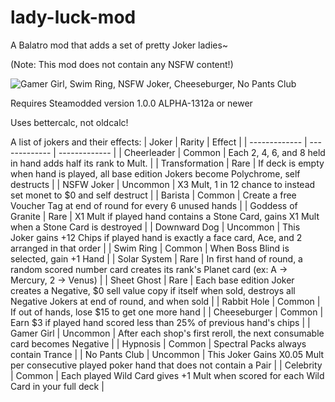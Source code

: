 # lady-luck-mod
 A Balatro mod that adds a set of pretty Joker ladies~

 (Note: This mod does not contain any NSFW content!)

![Gamer Girl, Swim Ring, NSFW Joker, Cheeseburger, No Pants Club]([http://url/to/img.png](https://media.discordapp.net/attachments/928010953549824100/1328042296960352276/image.png?ex=67854345&is=6783f1c5&hm=dba7093a295ff7c5521caa38cffd6ed2db652f35b0f8396e3052bc31b9183a45&=&format=webp&quality=lossless&width=605&height=209))
 
 Requires Steamodded version 1.0.0 ALPHA-1312a or newer
 
 Uses bettercalc, not oldcalc!

 A list of jokers and their effects:
| Joker  | Rarity | Effect |
| ------------- | ------------- | ------------- |
| Cheerleader  | Common | Each 2, 4, 6, and 8 held in hand adds half its rank to Mult.  |
| Transformation  | Rare | If deck is empty when hand is played, all base edition Jokers become Polychrome, self destructs  |
| NSFW Joker | Uncommon | X3 Mult, 1 in 12 chance to instead set monet to $0 and self destruct |
| Barista | Common | Create a free Voucher Tag at end of round for every 6 unused hands |
| Goddess of Granite | Rare | X1 Mult if played hand contains a Stone Card, gains X1 Mult when a Stone Card is destroyed |
| Downward Dog | Uncommon | This Joker gains +12 Chips if played hand is exactly a face card, Ace, and 2 arranged in that order |
| Swim Ring | Common | When Boss Blind is selected, gain +1 Hand |
| Solar System | Rare | In first hand of round, a random scored number card creates its rank's Planet card (ex: A -> Mercury, 2 -> Venus) |
| Sheet Ghost | Rare | Each base edition Joker creates a Negative, $0 sell value copy if itself when sold, destroys all Negative Jokers at end of round, and when sold |
| Rabbit Hole | Common | If out of hands, lose $15 to get one more hand |
| Cheeseburger | Common | Earn $3 if played hand scored less than 25% of previous hand's chips |
| Gamer Girl | Uncommon | After each shop's first reroll, the next consumable card becomes Negative |
| Hypnosis | Common | Spectral Packs always contain Trance |
| No Pants Club | Uncommon | This Joker Gains X0.05 Mult per consecutive played poker hand that does not contain a Pair |
| Celebrity | Common | Each played Wild Card gives +1 Mult when scored for each Wild Card in your full deck |

